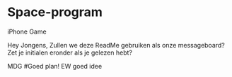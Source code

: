Space-program
=============

iPhone Game


Hey Jongens, Zullen we deze ReadMe gebruiken als onze messageboard?
Zet je initialen eronder als je gelezen hebt?

MDG #Goed plan!
EW goed idee
